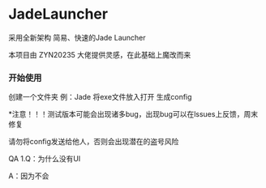 # JadeLauncher
采用全新架构 简易、快速的Jade Launcher

本项目由 ZYN20235 大佬提供灵感，在此基础上魔改而来

### 开始使用
创建一个文件夹 例：Jade 将exe文件放入打开 生成config

*注意！！！测试版本可能会出现诸多bug，出现bug可以在lssues上反馈，周末修复

请勿将config发送给他人，否则会出现潜在的盗号风险

QA
1.Q：为什么没有UI

A：因为不会

